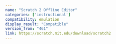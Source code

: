 ```yaml
---
name: "Scratch 2 Offline Editor"
categories: ['instructional']
compatibility: emulation
display_result: "Compatible"
version_from: "461"
link: https://scratch.mit.edu/download/scratch2
---
```


